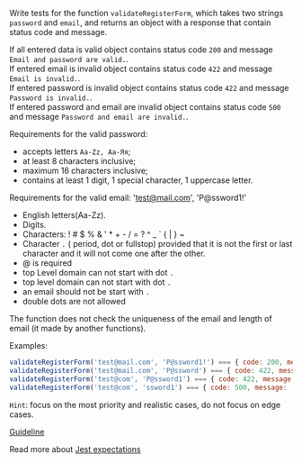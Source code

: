 Write tests for the function `validateRegisterForm`, which takes two strings `password` and `email`, and returns an object with a response that contain status code and message.

If all entered data is valid object contains status code `200` and message `Email and password are valid.`.  
If entered email is invalid object contains status code `422` and message `Email is invalid.`.  
If entered password is invalid object contains status code `422` and message `Password is invalid.`.  
If entered password and email are invalid object contains status code `500` and message `Password and email are invalid.`.  

Requirements for the valid password:
- accepts letters `Aa-Zz, Aa-Яя`; 
- at least 8 characters inclusive; 
- maximum 16 characters inclusive;
- contains at least 1 digit, 1 special character, 1 uppercase letter.

Requirements for the valid email: 'test@mail.com', 'P@ssword1!'
- English letters(Aa-Zz).
- Digits.
- Characters: ! # $ % & ' * + - / = ? ^ _ ` { | } ~
- Character `.` ( period, dot or fullstop) provided that it is not the first or last character and it will not come one after the other.
- @ is required 
- top Level domain can not start with dot `.` 
- top level domain can not start with dot `.`
- an email should not be start with `.`
- double dots are not allowed

The function does not check the uniqueness of the email and length of email (it made by another functions).  

Examples:
```js
validateRegisterForm('test@mail.com', 'P@ssword1!') === { code: 200, message: 'Email and password are valid.', }
validateRegisterForm('test@mail.com', 'P@ssword') === { code: 422, message: 'Password is invalid.', }
validateRegisterForm('test@com', 'P@ssword1') === { code: 422, message: 'Email is invalid.', }
validateRegisterForm('test@com', 'ssword1') === { code: 500, message: 'Password and email are invalid.', }
```

`Hint`: focus on the most priority and realistic cases, do not focus on edge cases.  

[Guideline](https://github.com/mate-academy/js_task-guideline/blob/master/README.md)

Read more about [Jest expectations](https://jestjs.io/uk/docs/expect)
